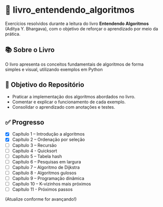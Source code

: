 # 📘 livro_entendendo_algoritmos

Exercícios resolvidos durante a leitura do livro **Entendendo Algoritmos** (Aditya Y. Bhargava), com o objetivo de reforçar o aprendizado por meio da prática.

## 📚 Sobre o Livro

O livro apresenta os conceitos fundamentais de algoritmos de forma simples e visual, utilizando exemplos em Python

## 🧠 Objetivo do Repositório

- Praticar a implementação dos algoritmos abordados no livro.
- Comentar e explicar o funcionamento de cada exemplo.
- Consolidar o aprendizado com anotações e testes.

## ✅ Progresso

- [X] Capítulo 1 – Introdução a algoritmos
- [X] Capítulo 2 – Ordenação por seleção
- [ ] Capítulo 3 – Recursão
- [ ] Capítulo 4 - Quicksort
- [ ] Capítulo 5 – Tabela hash
- [ ] Capítulo 6 – Pesquisas em largura
- [ ] Capítulo 7 – Algoritmo de Dijkstra
- [ ] Capítulo 8 - Algoritmos gulosos
- [ ] Capítulo 9 – Programação dinâmica
- [ ] Capítulo 10 – K-vizinhos mais próximos
- [ ] Capítulo 11 - Próximos passos

(Atualize conforme for avançando!)
